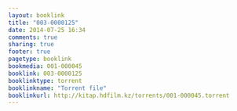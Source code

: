 ```yaml
---
layout: booklink
title: "003-0000125"
date: 2014-07-25 16:34
comments: true
sharing: true
footer: true
pagetype: booklink 
bookmedia: 001-000045
booklink: 003-0000125
booklinktype: torrent
booklinkname: "Torrent file"
booklinkurl: http://kitap.hdfilm.kz/torrents/001-000045.torrent
---
```

